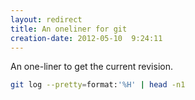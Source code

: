 ```yaml
---
layout: redirect
title: An oneliner for git
creation-date: 2012-05-10  9:24:11
---
```

An one-liner to get the current revision.

```bash
git log --pretty=format:'%H' | head -n1
```
